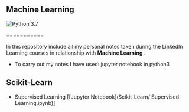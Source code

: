 ## Machine Learning

![Python 3.7](https://img.shields.io/badge/Python-3.7-blue.svg)

===========

In this repository include all my personal notes taken during the LinkedIn Learning courses in relationship with **Machine Learning** . 

* To carry out my notes I have used: jupyter notebook in python3

## Scikit-Learn


- Supervised Learning [[Jupyter Notebook](Scikit-Learn/
Supervised-Learning.ipynb)]
